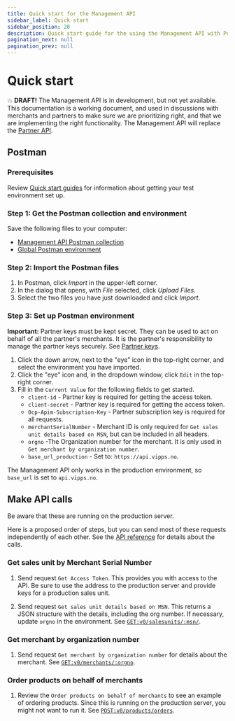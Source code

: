 ```yaml
---
title: Quick start for the Management API
sidebar_label: Quick start
sidebar_position: 20
description: Quick start guide for the using the Management API with Postman.
pagination_next: null
pagination_prev: null
---
```


# Quick start

💥
**DRAFT!** The Management API is in development, but not yet available.
This documentation is a working document, and used in discussions with
merchants and partners to make sure we are prioritizing right,
and that we are implementing the right functionality.
The Management API will replace the
[Partner API](https://developer.vippsmobilepay.com/docs/APIs/partner-api/).

## Postman

### Prerequisites

Review
[Quick start guides](https://developer.vippsmobilepay.com/docs/vipps-developers/quick-start-guides) for information about getting your test environment set up.

### Step 1: Get the Postman collection and environment

Save the following files to your computer:

* [Management API Postman collection](/tools/vipps-management-api-postman-collection.json)
* [Global Postman environment](https://raw.githubusercontent.com/vippsas/vipps-developers/master/tools/vipps-api-global-postman-environment.json)

### Step 2: Import the Postman files

1. In Postman, click *Import* in the upper-left corner.
1. In the dialog that opens, with *File* selected, click *Upload Files*.
1. Select the two files you have just downloaded and click *Import*.

### Step 3: Set up Postman environment

**Important:** Partner keys must be kept secret. They can be used to act on behalf
of all the partner's merchants. It is the partner's responsibility to manage
the partner keys securely. See
[Partner keys](https://developer.vippsmobilepay.com/docs/vipps-partner/partner-keys).

1. Click the down arrow, next to the "eye" icon in the top-right corner, and select the environment you have imported.
2. Click the "eye" icon and, in the dropdown window, click `Edit` in the top-right corner.
3. Fill in the `Current Value` for the following fields to get started.
   * `client-id` - Partner key is required for getting the access token.
   * `client-secret` - Partner key is required for getting the access token.
   * `Ocp-Apim-Subscription-Key` - Partner subscription key is required for all requests.
   * `merchantSerialNumber` - Merchant ID is only required for `Get sales unit details based on MSN`, but can be included in all headers.
   * `orgno` -The Organization number for the merchant. It is only used in `Get merchant by organization number`.
   * `base_url_production` - Set to: `https://api.vipps.no`.

  The Management API only works in the production environment, so `base_url` is set to `api.vipps.no`.

## Make API calls

Be aware that these are running on the production server.

Here is a proposed order of steps, but you can send most of these requests independently of each other.
See the
[API reference](https://developer.vippsmobilepay.com/api/partner)
for details about the calls.

### Get sales unit by Merchant Serial Number

1. Send request `Get Access Token`. This provides you with access to the API.
   Be sure to use the address to the production server and provide keys for a production sales unit.

1. Send request `Get sales unit details based on MSN`. This returns a JSON structure with the details, including the org number. If necessary, update `orgno` in the environment. See [`GET:v0/salesunits/:msn/`](https://developer.vippsmobilepay.com/api/partner#tag/Sales-units/operation/getMSN).

### Get merchant by organization number

1. Send request `Get merchant by organization number` for details about the merchant. See [`GET:v0/merchants/:orgno`](https://developer.vippsmobilepay.com/api/partner#tag/Merchants/operation/getMerchant).

### Order products on behalf of merchants

1. Review the `Order products on behalf of merchants` to see an example of ordering products. Since this is running on the production server, you might not want to run it.  See [`POST:v0/products/orders`](https://developer.vippsmobilepay.com/api/partner#tag/Vipps-Product-Orders/operation/orderProduct).
